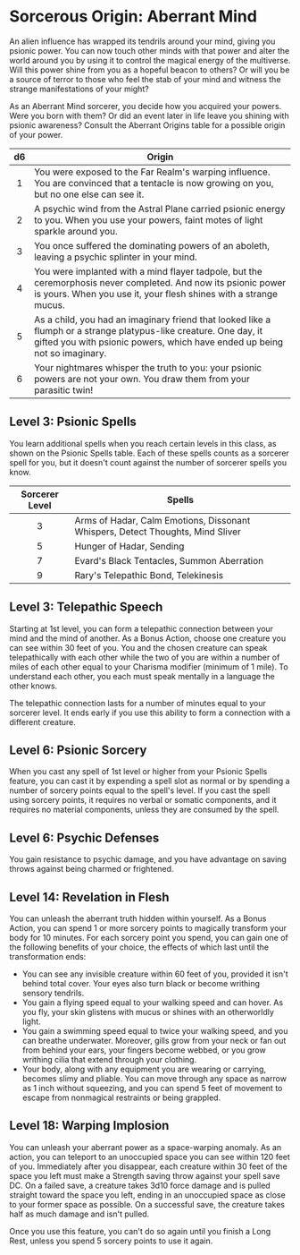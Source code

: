 # Sorcerous Origin: Aberrant Mind

An alien influence has wrapped its tendrils around your mind, giving you psionic power. You can now touch other minds with that power and alter the world around you by using it to control the magical energy of the multiverse. Will this power shine from you as a hopeful beacon to others? Or will you be a source of terror to those who feel the stab of your mind and witness the strange manifestations of your might?

As an Aberrant Mind sorcerer, you decide how you acquired your powers. Were you born with them? Or did an event later in life leave you shining with psionic awareness? Consult the Aberrant Origins table for a possible origin of your power.

| d6 | Origin |
|:-:|---|
| 1 | You were exposed to the Far Realm's warping influence. You are convinced that a tentacle is now growing on you, but no one else can see it. |
| 2 | A psychic wind from the Astral Plane carried psionic energy to you. When you use your powers, faint motes of light sparkle around you. |
| 3 | You once suffered the dominating powers of an aboleth, leaving a psychic splinter in your mind. |
| 4 | You were implanted with a mind flayer tadpole, but the ceremorphosis never completed. And now its psionic power is yours. When you use it, your flesh shines with a strange mucus. |
| 5 | As a child, you had an imaginary friend that looked like a flumph or a strange platypus-like creature. One day, it gifted you with psionic powers, which have ended up being not so imaginary. |
| 6 | Your nightmares whisper the truth to you: your psionic powers are not your own. You draw them from your parasitic twin! |

## Level 3: Psionic Spells

You learn additional spells when you reach certain levels in this class, as shown on the Psionic Spells table. Each of these spells counts as a sorcerer spell for you, but it doesn't count against the number of sorcerer spells you know.

| Sorcerer Level | Spells |
|:-:|---|
| 3 |  Arms of Hadar, Calm Emotions, Dissonant Whispers, Detect Thoughts, Mind Sliver |
| 5 | Hunger of Hadar, Sending |
| 7 | Evard's Black Tentacles, Summon Aberration |
| 9 | Rary's Telepathic Bond, Telekinesis |

## Level 3: Telepathic Speech

Starting at 1st level, you can form a telepathic connection between your mind and the mind of another. As a Bonus Action, choose one creature you can see within 30 feet of you. You and the chosen creature can speak telepathically with each other while the two of you are within a number of miles of each other equal to your Charisma modifier (minimum of 1 mile). To understand each other, you each must speak mentally in a language the other knows.

The telepathic connection lasts for a number of minutes equal to your sorcerer level. It ends early if you use this ability to form a connection with a different creature.

## Level 6: Psionic Sorcery

When you cast any spell of 1st level or higher from your Psionic Spells feature, you can cast it by expending a spell slot as normal or by spending a number of sorcery points equal to the spell's level. If you cast the spell using sorcery points, it requires no verbal or somatic components, and it requires no material components, unless they are consumed by the spell.

## Level 6: Psychic Defenses

You gain resistance to psychic damage, and you have advantage on saving throws against being charmed or frightened.

## Level 14: Revelation in Flesh

You can unleash the aberrant truth hidden within yourself. As a Bonus Action, you can spend 1 or more sorcery points to magically transform your body for 10 minutes. For each sorcery point you spend, you can gain one of the following benefits of your choice, the effects of which last until the transformation ends:

- You can see any invisible creature within 60 feet of you, provided it isn't behind total cover. Your eyes also turn black or become writhing sensory tendrils.
- You gain a flying speed equal to your walking speed and can hover. As you fly, your skin glistens with mucus or shines with an otherworldly light.
- You gain a swimming speed equal to twice your walking speed, and you can breathe underwater. Moreover, gills grow from your neck or fan out from behind your ears, your fingers become webbed, or you grow writhing cilia that extend through your clothing.
- Your body, along with any equipment you are wearing or carrying, becomes slimy and pliable. You can move through any space as narrow as 1 inch without squeezing, and you can spend 5 feet of movement to escape from nonmagical restraints or being grappled.

## Level 18: Warping Implosion

You can unleash your aberrant power as a space-warping anomaly. As an action, you can teleport to an unoccupied space you can see within 120 feet of you. Immediately after you disappear, each creature within 30 feet of the space you left must make a Strength saving throw against your spell save DC. On a failed save, a creature takes 3d10 force damage and is pulled straight toward the space you left, ending in an unoccupied space as close to your former space as possible. On a successful save, the creature takes half as much damage and isn't pulled.

Once you use this feature, you can't do so again until you finish a Long Rest, unless you spend 5 sorcery points to use it again.

